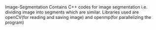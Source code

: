 Image-Segmentation
Contains C++ codes for image segmentation i.e. dividing image into segments which are similar.
Libraries used are openCV(for reading and saving image) and openmp(for parallelizing the program)
